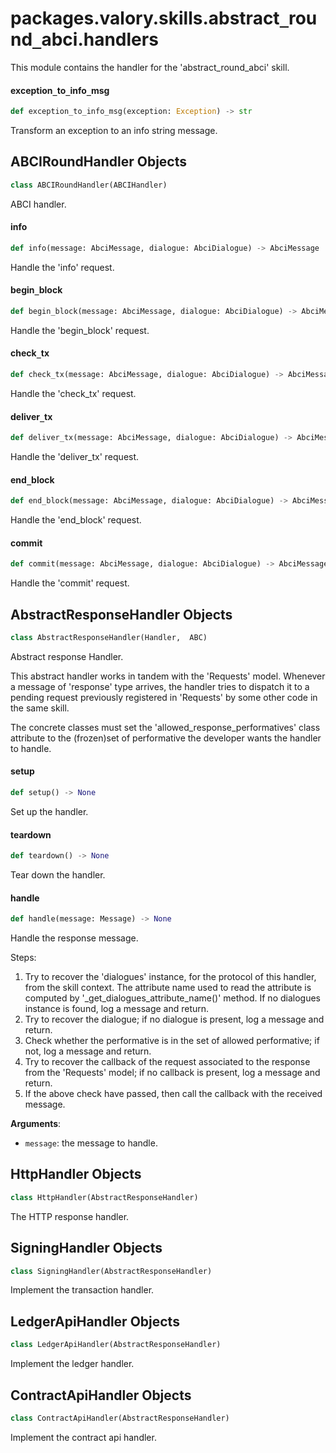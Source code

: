 <a id="packages.valory.skills.abstract_round_abci.handlers"></a>

# packages.valory.skills.abstract`_`round`_`abci.handlers

This module contains the handler for the 'abstract_round_abci' skill.

<a id="packages.valory.skills.abstract_round_abci.handlers.exception_to_info_msg"></a>

#### exception`_`to`_`info`_`msg

```python
def exception_to_info_msg(exception: Exception) -> str
```

Transform an exception to an info string message.

<a id="packages.valory.skills.abstract_round_abci.handlers.ABCIRoundHandler"></a>

## ABCIRoundHandler Objects

```python
class ABCIRoundHandler(ABCIHandler)
```

ABCI handler.

<a id="packages.valory.skills.abstract_round_abci.handlers.ABCIRoundHandler.info"></a>

#### info

```python
def info(message: AbciMessage, dialogue: AbciDialogue) -> AbciMessage
```

Handle the 'info' request.

<a id="packages.valory.skills.abstract_round_abci.handlers.ABCIRoundHandler.begin_block"></a>

#### begin`_`block

```python
def begin_block(message: AbciMessage, dialogue: AbciDialogue) -> AbciMessage
```

Handle the 'begin_block' request.

<a id="packages.valory.skills.abstract_round_abci.handlers.ABCIRoundHandler.check_tx"></a>

#### check`_`tx

```python
def check_tx(message: AbciMessage, dialogue: AbciDialogue) -> AbciMessage
```

Handle the 'check_tx' request.

<a id="packages.valory.skills.abstract_round_abci.handlers.ABCIRoundHandler.deliver_tx"></a>

#### deliver`_`tx

```python
def deliver_tx(message: AbciMessage, dialogue: AbciDialogue) -> AbciMessage
```

Handle the 'deliver_tx' request.

<a id="packages.valory.skills.abstract_round_abci.handlers.ABCIRoundHandler.end_block"></a>

#### end`_`block

```python
def end_block(message: AbciMessage, dialogue: AbciDialogue) -> AbciMessage
```

Handle the 'end_block' request.

<a id="packages.valory.skills.abstract_round_abci.handlers.ABCIRoundHandler.commit"></a>

#### commit

```python
def commit(message: AbciMessage, dialogue: AbciDialogue) -> AbciMessage
```

Handle the 'commit' request.

<a id="packages.valory.skills.abstract_round_abci.handlers.AbstractResponseHandler"></a>

## AbstractResponseHandler Objects

```python
class AbstractResponseHandler(Handler,  ABC)
```

Abstract response Handler.

This abstract handler works in tandem with the 'Requests' model.
Whenever a message of 'response' type arrives, the handler
tries to dispatch it to a pending request previously registered
in 'Requests' by some other code in the same skill.

The concrete classes must set the 'allowed_response_performatives'
class attribute to the (frozen)set of performative the developer
wants the handler to handle.

<a id="packages.valory.skills.abstract_round_abci.handlers.AbstractResponseHandler.setup"></a>

#### setup

```python
def setup() -> None
```

Set up the handler.

<a id="packages.valory.skills.abstract_round_abci.handlers.AbstractResponseHandler.teardown"></a>

#### teardown

```python
def teardown() -> None
```

Tear down the handler.

<a id="packages.valory.skills.abstract_round_abci.handlers.AbstractResponseHandler.handle"></a>

#### handle

```python
def handle(message: Message) -> None
```

Handle the response message.

Steps:
1. Try to recover the 'dialogues' instance, for the protocol
of this handler, from the skill context. The attribute name used to
read the attribute is computed by '_get_dialogues_attribute_name()'
method. If no dialogues instance is found, log a message and return.
2. Try to recover the dialogue; if no dialogue is present, log a message
and return.
3. Check whether the performative is in the set of allowed performative;
if not, log a message and return.
4. Try to recover the callback of the request associated to the response
from the 'Requests' model; if no callback is present, log a message
and return.
5. If the above check have passed, then call the callback with the
received message.

**Arguments**:

- `message`: the message to handle.

<a id="packages.valory.skills.abstract_round_abci.handlers.HttpHandler"></a>

## HttpHandler Objects

```python
class HttpHandler(AbstractResponseHandler)
```

The HTTP response handler.

<a id="packages.valory.skills.abstract_round_abci.handlers.SigningHandler"></a>

## SigningHandler Objects

```python
class SigningHandler(AbstractResponseHandler)
```

Implement the transaction handler.

<a id="packages.valory.skills.abstract_round_abci.handlers.LedgerApiHandler"></a>

## LedgerApiHandler Objects

```python
class LedgerApiHandler(AbstractResponseHandler)
```

Implement the ledger handler.

<a id="packages.valory.skills.abstract_round_abci.handlers.ContractApiHandler"></a>

## ContractApiHandler Objects

```python
class ContractApiHandler(AbstractResponseHandler)
```

Implement the contract api handler.

